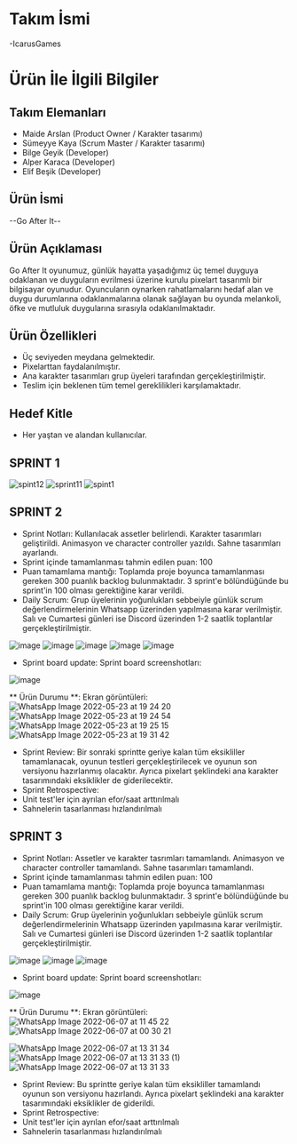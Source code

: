 # **Takım İsmi**

-IcarusGames

# Ürün İle İlgili Bilgiler

## Takım Elemanları

- Maide Arslan (Product Owner / Karakter tasarımı)
- Sümeyye Kaya (Scrum Master / Karakter tasarımı)
- Bilge Geyik (Developer)
- Alper Karaca (Developer)
- Elif Beşik (Developer)

## Ürün İsmi

--Go After It--

## Ürün Açıklaması

Go After It oyunumuz, günlük hayatta yaşadığımız üç temel duyguya odaklanan ve duyguların evrilmesi üzerine kurulu pixelart tasarımlı bir bilgisayar oyunudur. Oyuncuların oynarken rahatlamalarını hedaf alan ve duygu durumlarına odaklanmalarına olanak sağlayan bu oyunda melankoli, öfke ve mutluluk duygularına sırasıyla odaklanılmaktadır.

## Ürün Özellikleri

- Üç seviyeden meydana gelmektedir.
- Pixelarttan faydalanılmıştır.
- Ana karakter tasarımları grup üyeleri tarafından gerçekleştirilmiştir.
- Teslim için beklenen tüm temel gereklilikleri karşılamaktadır.

## Hedef Kitle

- Her yaştan ve alandan kullanıcılar.

## SPRINT 1

![spint12](https://user-images.githubusercontent.com/56842981/167307185-be4f7201-0aca-4fd3-ae52-4e4b7957f5c3.png)
![sprint11](https://user-images.githubusercontent.com/56842981/167307197-8ccc35dd-a08f-486b-8def-1645c896f778.png)
![spint1](https://user-images.githubusercontent.com/56842981/167307202-c197b814-85a8-4a24-8201-9c7d93d3087b.png)


## SPRINT 2
- Sprint Notları: Kullanılacak assetler belirlendi. Karakter tasarımları geliştirildi. Animasyon ve character controller yazıldı. Sahne tasarımları ayarlandı.
- Sprint içinde tamamlanması tahmin edilen puan: 100
- Puan tamamlama mantığı: Toplamda proje boyunca tamamlanması gereken 300 puanlık backlog bulunmaktadır. 3 sprint'e bölündüğünde bu sprint'in 100 olması gerektiğine karar verildi.
- Daily Scrum: Grup üyelerinin yoğunlukları sebbeiyle günlük scrum değerlendirmelerinin Whatsapp üzerinden yapılmasına karar verilmiştir. Salı ve Cumartesi günleri ise Discord üzerinden 1-2 saatlik toplantılar gerçekleştirilmiştir.

![image](https://user-images.githubusercontent.com/56842981/169767201-d09a6180-3859-45f8-b834-569922dfc854.png)
![image](https://user-images.githubusercontent.com/56842981/169767355-12525254-170c-4c7e-86c5-99eb160ac64e.png)
![image](https://user-images.githubusercontent.com/56842981/169767420-2ce688cd-d375-4fa3-b72f-3a572b05a2f4.png)
![image](https://user-images.githubusercontent.com/56842981/169767478-19b5ce08-5276-4901-9ee2-ad94cb1b7ba5.png)
![image](https://user-images.githubusercontent.com/56842981/169767570-59e8dad6-ed0f-42b4-bcb3-12e27dfcfba2.png)

- Sprint board update: Sprint board screenshotları:

![image](https://user-images.githubusercontent.com/56842981/169768256-dab45493-9071-4e40-acc8-9e49ab3b0178.png)

** Ürün Durumu **: Ekran görüntüleri:
![WhatsApp Image 2022-05-23 at 19 24 20](https://user-images.githubusercontent.com/56842981/169881831-f2c38bd6-fdfa-4cb9-9da9-607817b9fdd2.jpeg)
![WhatsApp Image 2022-05-23 at 19 24 54](https://user-images.githubusercontent.com/56842981/169881836-444158fb-13ea-4b32-8d24-3c2bd207abec.jpeg)
![WhatsApp Image 2022-05-23 at 19 25 15](https://user-images.githubusercontent.com/56842981/169881837-9aa292ca-3284-42ac-b5eb-11886a886caa.jpeg)
![WhatsApp Image 2022-05-23 at 19 31 42](https://user-images.githubusercontent.com/56842981/169881839-0911f9a9-705e-415d-82cd-29beba386e1c.jpeg)

- Sprint Review: Bir sonraki sprintte geriye kalan tüm eksikliller tamamlanacak, oyunun testleri gerçekleştirilecek ve oyunun son versiyonu hazırlanmış olacaktır. Ayrıca pixelart şeklindeki ana karakter tasarımındaki eksiklikler de giderilecektir.
- Sprint Retrospective:
-   Unit test'ler için ayrılan efor/saat arttırılmalı
-   Sahnelerin tasarlanması hızlandırılmalı

## SPRINT 3
- Sprint Notları: Assetler ve karakter tasrımları tamamlandı. Animasyon ve character controller tamamlandı. Sahne tasarımları tamamlandı.
- Sprint içinde tamamlanması tahmin edilen puan: 100
- Puan tamamlama mantığı: Toplamda proje boyunca tamamlanması gereken 300 puanlık backlog bulunmaktadır. 3 sprint'e bölündüğünde bu sprint'in 100 olması gerektiğine karar verildi.
- Daily Scrum: Grup üyelerinin yoğunlukları sebbeiyle günlük scrum değerlendirmelerinin Whatsapp üzerinden yapılmasına karar verilmiştir. Salı ve Cumartesi günleri ise Discord üzerinden 1-2 saatlik toplantılar gerçekleştirilmiştir.

![image](https://user-images.githubusercontent.com/56842981/172356734-7ae6b42f-8f5e-4ae4-89e1-e6afb4c6cb94.png)
![image](https://user-images.githubusercontent.com/56842981/172356821-c4f2a983-54ac-4b6e-a435-a66589c11c87.png)
![image](https://user-images.githubusercontent.com/56842981/172356968-844564d1-8fa1-47c6-9ba1-1ab0b3b5f616.png)

- Sprint board update: Sprint board screenshotları:

![image](https://user-images.githubusercontent.com/56842981/172357254-414a7cbc-f54c-461a-b1b7-e26cb4915b95.png)

** Ürün Durumu **: Ekran görüntüleri:
![WhatsApp Image 2022-06-07 at 11 45 22](https://user-images.githubusercontent.com/56842981/172358095-d285703c-74cf-47f7-9307-9f7ea6748935.jpeg)
![WhatsApp Image 2022-06-07 at 00 30 21](https://user-images.githubusercontent.com/56842981/172358113-fe219479-5b71-40f0-9177-0af68d0af62e.jpeg)

![WhatsApp Image 2022-06-07 at 13 31 34](https://user-images.githubusercontent.com/56842981/172359690-101c87b6-9a4c-4943-9ee5-808ab5f06d7e.jpeg)
![WhatsApp Image 2022-06-07 at 13 31 33 (1)](https://user-images.githubusercontent.com/56842981/172359695-ffbe8253-dbc7-4b29-a7a3-23e7e13488e5.jpeg)
![WhatsApp Image 2022-06-07 at 13 31 33](https://user-images.githubusercontent.com/56842981/172359697-a9b01b1e-ad2e-444e-91dc-94453a324816.jpeg)


- Sprint Review: Bu sprintte geriye kalan tüm eksikliller tamamlandı oyunun son versiyonu hazırlandı. Ayrıca pixelart şeklindeki ana karakter tasarımındaki eksiklikler de giderildi.
- Sprint Retrospective:
-   Unit test'ler için ayrılan efor/saat arttırılmalı
-   Sahnelerin tasarlanması hızlandırılmalı

